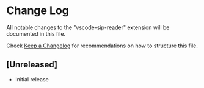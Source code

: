 # Change Log
All notable changes to the "vscode-sip-reader" extension will be documented in this file.

Check [Keep a Changelog](http://keepachangelog.com/) for recommendations on how to structure this file.

## [Unreleased]
- Initial release